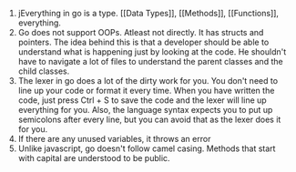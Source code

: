 1. jEverything in go is a type. [[Data Types]], [[Methods]], [[Functions]], everything.
2. Go does not support OOPs. Atleast not directly. It has structs and pointers. The idea behind this is that a developer should be able to understand what is happening just by looking at the code. He shouldn't have to navigate a lot of files to understand the parent classes and the child classes.
3. The lexer in go does a lot of the dirty work for you. You don't need to line up your code or format it every time. When you have written the code, just press Ctrl + S to save the code and the lexer will line up everything for you. Also, the language syntax expects you to put up semicolons after every line, but you can avoid that as the lexer does it for you.
4. If there are any unused variables, it throws an error
5. Unlike javascript, go doesn't follow camel casing. Methods that start with capital are understood to be public.